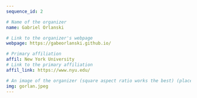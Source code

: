```yaml
---
sequence_id: 2

# Name of the organizer
name: Gabriel Orlanski

# Link to the organizer's webpage
webpage: https://gabeorlanski.github.io/

# Primary affiliation
affil: New York University
# Link to the primary affiliation
affil_link: https://www.nyu.edu/

# An image of the organizer (square aspect ratio works the best) (place in the `assets/img/organizers` directory)
img: gorlan.jpeg
---
```

